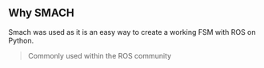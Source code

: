 ## Why SMACH

Smach was used as it is an easy way to create a working FSM with ROS on Python.

> Commonly used within the ROS community